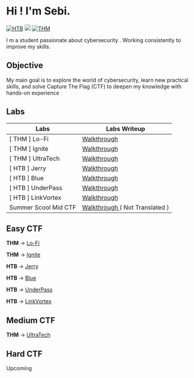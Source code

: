 # Hi ! I'm Sebi.
[![HTB](https://img.shields.io/badge/HTB-%23FF0000?style=for-the-badge&logo=hackthebox&logoColor=white)](https://app.hackthebox.com/users/1965214)
<a href="https://linkedin.com/in/stan-sebastian-undefined-89263b333/"><img src="https://img.shields.io/badge/-LinkedIn-0072b1?&style=for-the-badge&logo=linkedin&logoColor=white" /></a>
[![THM](https://img.shields.io/badge/THM-Blue?style=for-the-badge&logo=tryhackme&logoColor=white)](https://tryhackme.com/p/stansebastian215)

I m a student passionate about cybersecurity . Working consistently to improve my skills.

## Objective

My main goal is to explore the world of cybersecurity, learn new practical skills, and solve Capture The Flag (CTF) to deepen my knowledge with hands-on experience

## Labs

| Labs                                         | Labs Writeup          |
|-----------------------------------------------|----------------------------|
| [ THM ] Lo-Fi          | <a href="https://github.com/Seby26Dev/-THM-Lo-Fi"> Walkthrough </a>|
| [ THM ] Ignite           |<a href="https://github.com/Seby26Dev/-THM-Ignite"> Walkthrough </a>|
| [ THM ] UltraTech         | <a href="https://github.com/Seby26Dev/-THM-UltraTech"> Walkthrough </a>|
| [ HTB ] Jerry           | <a href="https://github.com/Seby26Dev/-HTB-Jerry"> Walkthrough </a>|
| [ HTB ] Blue             | <a href="https://github.com/Seby26Dev/-HTB-Blue/"> Walkthrough </a>|
| [ HTB ] UnderPass           | <a href="https://github.com/Seby26Dev/-HTB-UnderPass"> Walkthrough </a>|
| [ HTB ] LinkVortex           | <a href="https://github.com/Seby26Dev/-HTB-LinkVortex"> Walkthrough </a>|
| Summer Scool Mid CTF | <a href="https://github.com/Seby26Dev/SSSV12/tree/main"> Walkthrough </a>  ( Not Translated )


## Easy CTF
 __THM__ ->  <a href="https://github.com/Seby26Dev/-THM-Lo-Fi"> Lo-Fi </a>
 
__THM__ ->  <a href="https://github.com/Seby26Dev/-THM-Ignite"> Ignite </a>

__HTB__ ->   <a href="https://github.com/Seby26Dev/-HTB-Jerry"> Jerry </a>

__HTB__ ->  <a href="https://github.com/Seby26Dev/-HTB-Blue/"> Blue </a>

__HTB__ -> <a href="https://github.com/Seby26Dev/-HTB-UnderPass"> UnderPass </a>

__HTB__ -> <a href="https://github.com/Seby26Dev/-HTB-LinkVortex"> LinkVortex </a>

## Medium CTF

__THM__ ->  <a href="https://github.com/Seby26Dev/-THM-UltraTech"> UltraTech </a>

## Hard CTF
 Upcoming
